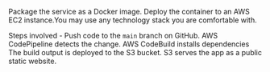 Package the service as a Docker image. Deploy the container to an AWS EC2 instance.You may use any technology stack you are comfortable with.


Steps involved -
Push code to the `main` branch on GitHub.
AWS CodePipeline detects the change. 
AWS CodeBuild installs dependencies 
The build output is deployed to the S3 bucket. 
S3 serves the app as a public static website.
